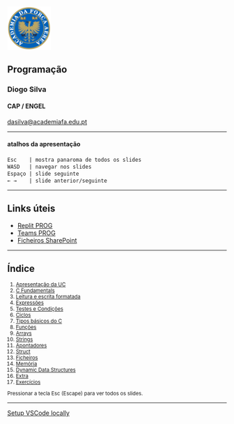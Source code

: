 
<img src="img/afa.png" height="100">


## Programação

### Diogo Silva
####  CAP / ENGEL
dasilva@academiafa.edu.pt

<!-- .slide: data-background="Cornsilk" id="home"-->

---

#### atalhos da apresentação

```text
Esc    | mostra panaroma de todos os slides
WASD   | navegar nos slides
Espaço | slide seguinte
← →    | slide anterior/seguinte
```

---

## Links úteis

- [Replit PROG](https://replit.com/team/prog-2223-spring)
- [Teams PROG](https://teams.microsoft.com/l/team/19%3adZZ31rCQAvu0eEXj_VSCSn5L8nacNUAkkRmGhTqEFuk1%40thread.tacv2/conversations?groupId=696ce216-60a9-4f1e-87fb-296d6bafc8a2&tenantId=134d2a6d-3191-4c4a-a80b-1b18cb5bdba1)
- [Ficheiros SharePoint](https://academiafaedupt.sharepoint.com/sites/PROG2223Spring/Documentos%20Partilhados/Forms/AllItems.aspx?id=%2Fsites%2FPROG2223Spring%2FDocumentos%20Partilhados%2FGeneral&viewid=9162f8b4%2Def01%2D49b3%2D97a7%2D13cb7be9b804)

---

## Índice

<small>
<ol type="1">
    <li><a href="pdf/00_apresentacao_UC.pptx.pdf">Apresentação da UC</a></li>
    <li><a href="#/2_fundamentals">C Fundamentals</a></li>
    <li><a href="#/3_formated_io">Leitura e escrita formatada</a></li>
    <li><a href="#/4_expressions">Expressões</a></li>
    <li><a href="pdf/03_testes_condicoes.pptx.pdf">Testes e Condições</a></li>
    <li><a href="#/ciclos">Ciclos</a></li>
    <li><a href="#/7_basic_types">Tipos básicos do C</a></li>
    <li><a href="#/funcoes">Funções</a></li>
    <li><a href="#/array">Arrays</a></li>
    <li><a href="#/string">Strings</a></li>
    <li><a href="#/pointer">Apontadores</a></li>
    <li><a href="#/struct">Struct</a></li>
    <li><a href="#/files">Ficheiros</a></li>
    <li><a href="#/memory">Memória</a></li>
    <li><a href="#/data_structs">Dynamic Data Structures</a></li>
    <li><a href="#/extra">Extra</a></li>
    <li><a href="exercicios.html">Exercícios</a></li>
</ol>

<p>Pressionar a tecla Esc (Escape) para ver todos os slides.</p>
</small>


---

[Setup VSCode locally](https://www.youtube.com/watch?v=HiyfEbbCWT4)

